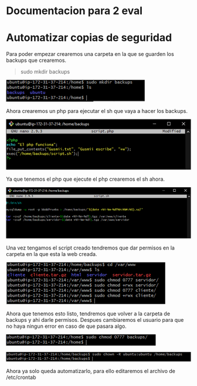 # Documentacion para 2 eval 

# Automatizar copias de seguridad

Para poder empezar crearemos una carpeta en la que se guarden los backups que crearemos.

>sudo mkdir backups

![Imagen del cliente](img/Tarea-7/1.PNG)

Ahora crearemos un php para ejecutar el sh que vaya a hacer los backups.

![Imagen del cliente](img/Tarea-7/2.PNG)

Ya que tenemos el php que ejecute el php crearemos el sh ahora.


![Imagen del cliente](img/Tarea-7/3.PNG)

Una vez tengamos el script creado tendremos que dar permisos en la carpeta en la que esta la web creada.

![Imagen del cliente](img/Tarea-7/4.PNG)

Ahora que tenemos esto listo, tendremos que volver a la carpeta de backups y ahi darle permisos. Despues cambiaremos el usuario para que no haya ningun error en caso de que pasara algo.

![Imagen del cliente](img/Tarea-7/5.PNG)


![Imagen del cliente](img/Tarea-7/6.PNG)


Ahora ya solo queda automatizarlo, para ello editaremos el archivo de /etc/crontab

